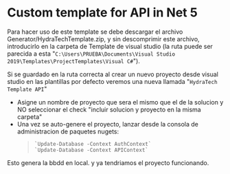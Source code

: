 # **Custom template for API in Net 5**

Para hacer uso de este template se debe descargar el archivo  Generator/HydraTechTemplate.zip, y sin descomprimir este archivo, introducirlo en la carpeta de Template de visual studio (la ruta puede ser parecida a esta "`C:\Users\PRUEBA\Documents\Visual Studio 2019\Templates\ProjectTemplates\Visual C#`").

Si se guardado en la ruta correcta al crear un nuevo proyecto desde visual studio  en las plantillas por defecto veremos una nueva llamada "`HydraTech Template API`"

- Asigne un nombre de proyecto que sera el mismo que el de la solucion y NO seleccionar el check "incluir solucion y proyecto en la misma carpeta"
- Una vez se auto-genere el proyecto, lanzar desde la consola de administracion de paquetes nugets:
    >     `Update-Database -Context AuthContext`
    >     `Update-Database -Context APIContext`

Esto genera la bbdd en local. y ya tendriamos el proyecto funcionando.
